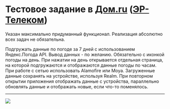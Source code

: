 # Тестовое задание в [Дом.ru](https://dom.ru) ([ЭР-Телеком](https://ertelecom.ru))
Указан максимально придуманный функционал. Реализация абсолютно всех задач не обязательна.

Подгружать данные по погоде за 7 дней с использованием Яндекс.Погода API. Вывод данных - по желанию. Обязательно с иконкой погоды на день. При нажатии на день открывается отдельная страница, на которой подгружаются и отображаются данные погоды по часам. При работе с сетью использовать Alamofire или Moya. Загруженные данные сохранять на устройстве, используя Realm. При повторном открытии приложения отображать данные с устройства, параллельно обновлять данные и отображать новые, если что-то поменялось.

---

![](https://media.giphy.com/media/1NJoJskB6GeHCvnVOM/giphy.gif)
